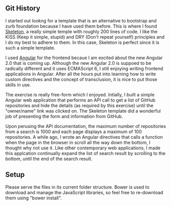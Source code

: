## Git History ##

I started out lookng for a template that is an alternative to bootstrap and zurb foundation because I have used them before. This is where I found <a href="http://getskeleton.com/" target="_blank">Skeleton</a>, a really simple temple with roughly 200 lines of code. I like the KISS (Keep it simple, stupid) and DRY (Don't repeat yourself) principles and I do my best to adhere to them. In this case, Skeleton is perfect since it is such a simple template.


I used <a href="https://angularjs.org/" target="_blank">Angular</a> for the frontend becaue I am excited about the new Angular 2.0 that is coming up. Although the new Angular 2.0 is suppoed to be radically different and it uses ECMAScript 6, I still enjoying writing frontend applications in Angular. After all the hours put into learning how to write custom directives and the concept of transclusion, it is nice to put those skills in use.

The exercise is really free-form which I enjoyed. Intially, I built a simple Angular web application that performs an API call to get a list of GitHub repositories and hide the details (as required by this exercise) until the "owner/name" link was clicked on. The Skeleton template did a wonderful job of presenting the form and information from GitHub.

Upon perusing the API documentation, the maximum number of repositories from a search is 1000 and each page displays a maximum of 100 repositories. A while ago, I wrote an Angular directives that calls a function when the page in the browser in scroll all the way down the bottom, I thought why not use it. Like other contemporary web applications, I made this applcation continually expand the list of search result by scrolling to the bottom, until the end of the search result.

## Setup ##
Please serve the files in its current folder structure. Bower is used to download and manage the JavaScript libraries, so feel free to re-download them using "bower install".

